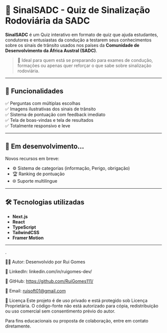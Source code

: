 # 🚦 SinalSADC - Quiz de Sinalização Rodoviária da SADC

**SinalSADC** é um Quiz interativo em formato de quiz que ajuda estudantes, condutores e entusiastas da condução a testarem seus conhecimentos sobre os sinais de trânsito usados nos países da **Comunidade de Desenvolvimento da África Austral (SADC)**.

> 📍 Ideal para quem está se preparando para exames de condução, formações ou apenas quer reforçar o que sabe sobre sinalização rodoviária.

---

## 🧠 Funcionalidades

✅ Perguntas com múltiplas escolhas  
✅ Imagens ilustrativas dos sinais de trânsito  
✅ Sistema de pontuação com feedback imediato  
✅ Tela de boas-vindas e tela de resultados  
✅ Totalmente responsivo e leve  

---

## 🚧 Em desenvolvimento...

Novos recursos em breve:

- ⚙️ Sistema de categorias (informação, Perigo, obrigação)
- 🏆 Ranking de pontuação
- 🌐 Suporte multilíngue

---


## 🛠️ Tecnologias utilizadas

- **Next.js**
- **React**
- **TypeScript**
- **TailwindCSS**
- **Framer Motion**

---
.

🧑‍💻 Autor:
Desenvolvido por Rui Gomes

💼 LinkedIn: linkedin.com/in/ruigomes-dev/

🐙 GitHub: https://github.com/RuiGomes111/

📧 Email: ruisoft01@gmail.com

📄 Licença
Este projeto é de uso privado e está protegido sob Licença Proprietária.
O código-fonte não está autorizado para cópia, redistribuição ou uso comercial sem consentimento prévio do autor.

Para fins educacionais ou proposta de colaboração, entre em contato diretamente.